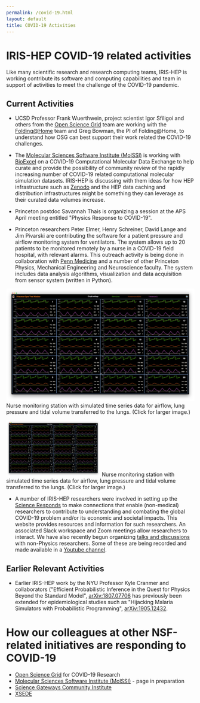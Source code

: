```yaml
---
permalink: /covid-19.html
layout: default
title: COVID-19 Activities
---
```


# IRIS-HEP COVID-19 related activities

  Like many scientific research and research computing teams, IRIS-HEP
is working contribute its software and computing capabilities and team
in support of activities to meet the challenge of the COVID-19 pandemic.

## Current Activities
  
  * UCSD Professor Frank Wuerthwein, project scientist Igor Sfiligoi and
    others from the [Open Science Grid](https://opensciencegrid.org/) team 
    are working with the [Folding@Home](https://foldingathome.org/) team
    and Greg Bowman, the PI of Folding@Home, to understand how OSG can best 
    support their work related the COVID-19 challenges.

  * The [Molecular Sciences Software Institute
    (MolSSI)](https://molssi.org/) is working with [BioExcel](https://bioexcel.eu/) on a COVID-19 Computational Molecular Data Exchange to help 
    curate and provide the possibility of community review of the rapidly
    increasing number of COVID-19 related computational molecular
    simulation datasets. IRIS-HEP is discussing with them ideas for
    how HEP infrastructure such as [Zenodo](https://zenodo.org/) and
    the HEP data caching and distribution infrastructures might be
    something they can leverage as their curated data volumes increase.

  * Princeton postdoc Savannah Thais is organizing a session at the APS
    April meeting entitled "Physics Response to COVID-19".

  * Princeton researchers Peter Elmer, Henry Schreiner, David Lange and Jim
    Pivarski are contributing the software for a patient pressure and 
    airflow monitoring system for
    ventilators. The system allows up to 20 patients to be monitored remotely 
    by a nurse in a COVID-19 field hospital, with relevant alarms. This 
    outreach activity is being done in collaboration with 
    [Penn Medicine](https://www.pennmedicine.org/) and a number of other
    Princeton Physics, Mechanical Engineering and Neuroscience faculty. 
    The system includes data analysis algorithms, visualization and data 
    acquisition from sensor system (written in Python). 

[![Princeton Open Vent Monitor](/assets/images/20200411-Princeton-Open-Vent-Monitor-thumb.png)](/assets/images/20200411-Princeton-Open-Vent-Monitor.png)
Nurse monitoring station with simulated time series data for airflow, lung pressure and tidal volume transferred to the lungs. (Click for larger image.)

<a href="/assets/images/20200411-Princeton-Open-Vent-Monitor.png"><img width="50%" src="/assets/images/20200411-Princeton-Open-Vent-Monitor-thumb.png"></a>
Nurse monitoring station with simulated time series data for airflow, lung pressure and tidal volume transferred to the lungs. (Click for larger image.)


  * A number of IRIS-HEP researchers were involved in setting up the
    [Science Responds](https://science-responds.org/) to make connections 
    that enable (non-medical) researchers to contribute to understanding 
    and combating the global COVID-19 problem and/or its economic and 
    societal impacts. This website provides resources and information
    for such researchers. An associated Slack workspace and Zoom
    meetings allow researchers to interact. We have also recently begun
    organizing [talks and discussions](https://indico.cern.ch/category/12245/) 
    with non-Physics researchers. Some of these are being recorded and
    made available in a [Youtube channel](https://www.youtube.com/playlist?list=PLeZvkLnDkqbQ1qIE7PA741dQUb1zw6FBd).

## Earlier Relevant Activities

  * Earlier IRIS-HEP work by the NYU Professor Kyle Cranmer and collaborators ("Efficient Probabilistic Inference in the Quest for Physics Beyond the Standard Model", 
[arXiv:1807.07706](https://arxiv.org/abs/1807.07706) has previously been extended for epidemiological studies such as "Hijacking Malaria Simulators with Probabilistic Programming", [arXiv:1905.12432](https://arxiv.org/abs/1905.12432).

# How our colleagues at other NSF-related initiatives are responding to COVID-19

  * [Open Science Grid](https://opensciencegrid.org/covid-19.html) for COVID-19 Research   
  * [Molecular Sciences Software Institute (MolSSI)](https://molssi.org/) - page in preparation
  * [Science Gateways Community Institute](https://sciencegateways.org/-/trusted-ci-nsf-ci-coe-pilot-and-sgci-offering-priority-help-to-projects-tackling-covid-19)
  * [XSEDE](https://www.xsede.org/covid19-hpc-consortium)
